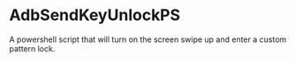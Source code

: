 # AdbSendKeyUnlockPS
A powershell script that will turn on the screen swipe up and enter a custom pattern lock.
